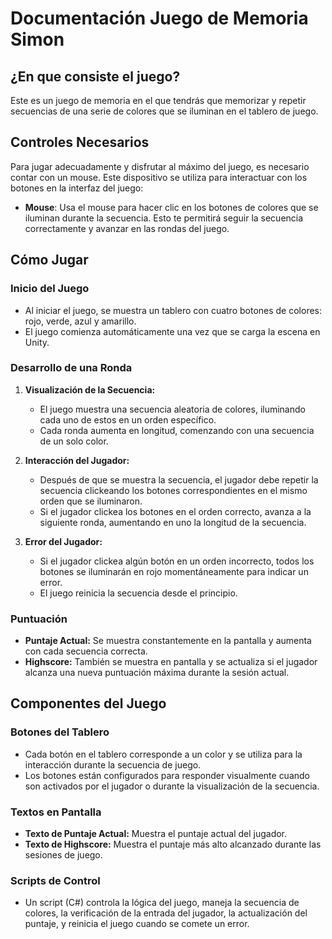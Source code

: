# Documentación Juego de Memoria Simon

## ¿En que consiste el juego?

Este es un juego de memoria en el que tendrás que memorizar y repetir secuencias de una serie de colores que se iluminan en el tablero de juego.

## Controles Necesarios

Para jugar adecuadamente y disfrutar al máximo del juego, es necesario contar con un mouse. Este dispositivo se utiliza para interactuar con los botones en la interfaz del juego:

- **Mouse**: Usa el mouse para hacer clic en los botones de colores que se iluminan durante la secuencia. Esto te permitirá seguir la secuencia correctamente y avanzar en las rondas del juego.

## Cómo Jugar

### Inicio del Juego

- Al iniciar el juego, se muestra un tablero con cuatro botones de colores: rojo, verde, azul y amarillo.
- El juego comienza automáticamente una vez que se carga la escena en Unity.

### Desarrollo de una Ronda

1. **Visualización de la Secuencia:**
   - El juego muestra una secuencia aleatoria de colores, iluminando cada uno de estos en un orden específico.
   - Cada ronda aumenta en longitud, comenzando con una secuencia de un solo color.

2. **Interacción del Jugador:**
   - Después de que se muestra la secuencia, el jugador debe repetir la secuencia clickeando los botones correspondientes en el mismo orden que se iluminaron.
   - Si el jugador clickea los botones en el orden correcto, avanza a la siguiente ronda, aumentando en uno la longitud de la secuencia.

3. **Error del Jugador:**
   - Si el jugador clickea algún botón en un orden incorrecto, todos los botones se iluminarán en rojo momentáneamente para indicar un error.
   - El juego reinicia la secuencia desde el principio.

### Puntuación

- **Puntaje Actual:** Se muestra constantemente en la pantalla y aumenta con cada secuencia correcta.
- **Highscore:** También se muestra en pantalla y se actualiza si el jugador alcanza una nueva puntuación máxima durante la sesión actual.

## Componentes del Juego

### Botones del Tablero

- Cada botón en el tablero corresponde a un color y se utiliza para la interacción durante la secuencia de juego.
- Los botones están configurados para responder visualmente cuando son activados por el jugador o durante la visualización de la secuencia.

### Textos en Pantalla

- **Texto de Puntaje Actual:** Muestra el puntaje actual del jugador.
- **Texto de Highscore:** Muestra el puntaje más alto alcanzado durante las sesiones de juego.

### Scripts de Control

- Un script (C#) controla la lógica del juego, maneja la secuencia de colores, la verificación de la entrada del jugador, la actualización del puntaje, y reinicia el juego cuando se comete un error.

